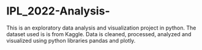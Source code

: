 # IPL_2022-Analysis-
This is an exploratory data analysis and visualization project in python. The dataset used is is from Kaggle. Data is cleaned, processed, analyzed and visualized using python libraries pandas and plotly.
